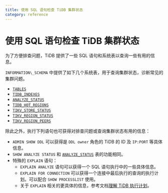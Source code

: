 ```yaml
---
title: 使用 SQL 语句检查 TiDB 集群状态
category: reference
---
```


# 使用 SQL 语句检查 TiDB 集群状态

为了方便排查问题，TiDB 提供了一些 SQL 语句和系统表以查询一些有用的信息。

`INFORMATION\_SCHEMA` 中提供了如下几个系统表，用于查询集群状态，诊断常见的集群问题。

- [`TABLES`](/v3.0/reference/system-databases/information-schema.md#tables-表)
- [`TIDB_INDEXES`](/v3.0/reference/system-databases/information-schema.md#tidb-indexes-表)
- [`ANALYZE_STATUS`](/v3.0/reference/system-databases/information-schema.md#analyze-status-表)
- [`TIDB_HOT_REGIONS`](/v3.0/reference/system-databases/information-schema.md#tidb-hot-regions-表)
- [`TIKV_STORE_STATUS`](/v3.0/reference/system-databases/information-schema.md#tikv-store-status-表)
- [`TIKV_REGION_STATUS`](/v3.0/reference/system-databases/information-schema.md#tikv-region-status-表)
- [`TIKV_REGION_PEERS`](/v3.0/reference/system-databases/information-schema.md#tikv-region-peers-表)

除此之外，执行下列语句也可获得对排查问题或查询集群状态有用的信息：

- `ADMIN SHOW DDL` 可以获得是 `DDL owner` 角色的 TiDB 的 ID 及 `IP:PORT` 等具体信息。
- `SHOW ANALYZE STATUS` 和 [`ANALYZE_STATUS`](/v3.0/reference/system-databases/information-schema.md#analyze-status-表) 表的功能相同。
- 特殊的 `EXPLAIN` 语句：
    - `EXPLAIN ANALYZE` 语句可以获得一个 SQL 语句执行中的一些具体信息。
    - `EXPLAIN FOR CONNECTION` 可以获得一个连接中最后执行的查询的执行计划。可以配合 `SHOW PROCESSLIST` 使用。
    - 关于 `EXPLAIN` 相关的更具体的信息，参考文档[理解 TiDB 执行计划](/v3.0/reference/performance/understanding-the-query-execution-plan.md)。